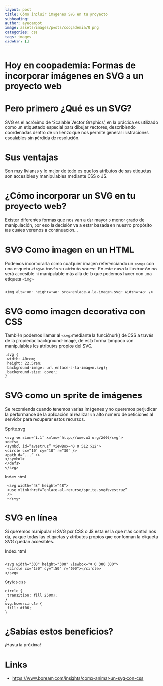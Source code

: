 ```yaml
---
layout: post
title: Cómo incluir imagenes SVG en tu proyecto
subheading: 
author: ayecampot
image: assets/images/posts/coopademia/0.png
categories: css
tags: images
sidebar: []
---
```

# Hoy en coopademia: Formas de incorporar imágenes en SVG a un proyecto web


# Pero primero ¿Qué es un SVG?

SVG es el acrónimo de ‘Scalable Vector Graphics’, en la práctica es utilizado como un etiquetado especial para dibujar vectores, describiendo coordenadas dentro de un lienzo​ que nos permite generar ilustraciones escalables sin pérdida de resolución.

# Sus ventajas

Son muy livianas y lo mejor de todo es que los atributos de sus etiquetas son accesibles y manipulables mediante CSS o JS.

# ¿Cómo incorporar un SVG en tu proyecto web?

Existen diferentes formas que nos van a dar mayor o menor grado de manipulación, por eso la decisión va a estar basada en nuestro propósito las cuales veremos a continuación…


# SVG Como imagen en un HTML 

Podemos incorporarla como cualquier imagen referenciando un ``` <svg> ```​ con una etiqueta ``` ​<img>​ ```a través su atributo source​. En este caso la ilustración no será accesible ni manipulable más allá de lo que podemos hacer con una etiqueta ```<img>```​

```

<img alt="Un" height="48" src="​enlace-a-la-imagen.svg​" width="48" />

```

# SVG como imagen decorativa con CSS

También podemos llamar al ``` <svg> ```mediante la función ​url() de CSS a través de la propiedad background-image, de esta forma  tampoco son manipulables los atributos propios del SVG.

```
.svg ​{
 ​width: 40rem;
 ​height: 22.5rem;
 ​background-image​:​ url(enlace-a-la-imagen.svg)​;
 ​background-size​:​ cover​;
}
```

# SVG como un sprite de imágenes

Se recomienda cuando tenemos varias imágenes y no queremos perjudicar la performance de la aplicación​ al realizar un alto número de peticiones al servidor para recuperar estos recursos.

Sprite.svg

```
<svg version="1.1" xmlns="http://www.w3.org/2000/svg"> 
<defs> 
<symbol ​id=”avestruz”​ viewBox="0 0 512 512"> 
<circle cx=”10” cy=”10” r=”30” /> 
<path d=”...” /> 
</symbol> 
</defs> 
</svg>

```

Index.html

```
 <svg width=”48” height=”48”>
 <use ​xlink:href=”enlace-al-recurso/sprite.svg#avestruz”
 />
 </svg>

 ```

 # SVG en línea

 Si queremos manipular el SVG por CSS o JS esta es la que más control nos da, ya que todas las etiquetas y atributos propios que conforman la etiqueta SVG quedan accesibles.

 Index.html

```

<svg width="300" height="300" viewbox="0 0 300 300">
 <circle cx="150" cy="150" r="100"></circle>
</svg>

```

Styles.css

```
circle​ ​{ ​
 transition​:​ fill 250ms​;
}
svg:hovercircle​ ​{ ​
 fill​:​ #f06​; 
} 
```

# ¿Sabías estos beneficios?

¡Hasta la próxima!

# Links

- https://www.boream.com/insights/como-animar-un-svg-con-css





